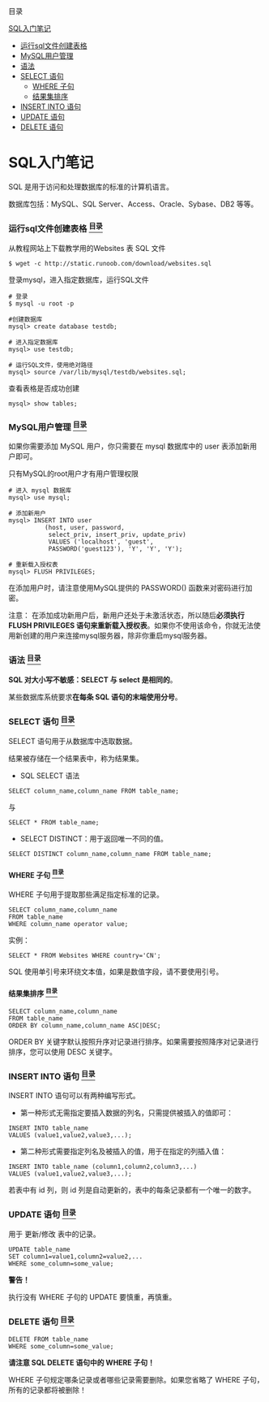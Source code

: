 <a name="content">目录</a>

[SQL入门笔记](#title)
- [运行sql文件创建表格](#exe-sql)
- [MySQL用户管理](#user-management)
- [语法](#syntax)
- [SELECT 语句](#select)
	- [WHERE 子句](#where)
	- [结果集排序](#sort)
- [INSERT INTO 语句](#insert)
- [UPDATE 语句](#update)
- [DELETE 语句](#delete)



<h1 name="title">SQL入门笔记</h1>

SQL 是用于访问和处理数据库的标准的计算机语言。

数据库包括：MySQL、SQL Server、Access、Oracle、Sybase、DB2 等等。 

<a name="exe-sql"><h3>运行sql文件创建表格 [<sup>目录</sup>](#content)</h3></a>

从教程网站上下载教学用的Websites 表 SQL 文件

```
$ wget -c http://static.runoob.com/download/websites.sql
```

登录mysql，进入指定数据库，运行SQL文件

```
# 登录
$ mysql -u root -p

#创建数据库
mysql> create database testdb;

# 进入指定数据库
mysql> use testdb;

# 运行SQL文件，使用绝对路径
mysql> source /var/lib/mysql/testdb/websites.sql;
```

查看表格是否成功创建

```
mysql> show tables;
```

<a name="user-management"><h3>MySQL用户管理 [<sup>目录</sup>](#content)</h3></a>

如果你需要添加 MySQL 用户，你只需要在 mysql 数据库中的 user 表添加新用户即可。

只有MySQL的root用户才有用户管理权限

```
# 进入 mysql 数据库
mysql> use mysql;

# 添加新用户
mysql> INSERT INTO user 
          (host, user, password, 
           select_priv, insert_priv, update_priv) 
           VALUES ('localhost', 'guest', 
           PASSWORD('guest123'), 'Y', 'Y', 'Y');

# 重新载入授权表
mysql> FLUSH PRIVILEGES;
```

在添加用户时，请注意使用MySQL提供的 PASSWORD() 函数来对密码进行加密。

注意： 在添加成功新用户后，新用户还处于未激活状态，所以随后**必须执行 FLUSH PRIVILEGES 语句来重新载入授权表**。如果你不使用该命令，你就无法使用新创建的用户来连接mysql服务器，除非你重启mysql服务器。 

<a name="syntax"><h3>语法 [<sup>目录</sup>](#content)</h3></a>

**SQL 对大小写不敏感：SELECT 与 select 是相同的**。

某些数据库系统要求**在每条 SQL 语句的末端使用分号**。

<a name="select"><h3>SELECT 语句 [<sup>目录</sup>](#content)</h3></a>

SELECT 语句用于从数据库中选取数据。

结果被存储在一个结果表中，称为结果集。

- SQL SELECT 语法

```
SELECT column_name,column_name FROM table_name;
```
与
```
SELECT * FROM table_name;
```

- SELECT DISTINCT：用于返回唯一不同的值。

```
SELECT DISTINCT column_name,column_name FROM table_name;
```

<a name="where"><h4>WHERE 子句 [<sup>目录</sup>](#content)</h4></a>

WHERE 子句用于提取那些满足指定标准的记录。

```
SELECT column_name,column_name
FROM table_name
WHERE column_name operator value;
```

实例：

```
SELECT * FROM Websites WHERE country='CN';
```

SQL 使用单引号来环绕文本值，如果是数值字段，请不要使用引号。

<a name="sort"><h4>结果集排序 [<sup>目录</sup>](#content)</h4></a>

```
SELECT column_name,column_name
FROM table_name
ORDER BY column_name,column_name ASC|DESC;
```

ORDER BY 关键字默认按照升序对记录进行排序。如果需要按照降序对记录进行排序，您可以使用 DESC 关键字。

<a name="insert"><h3>INSERT INTO 语句 [<sup>目录</sup>](#content)</h3></a>

INSERT INTO 语句可以有两种编写形式。

- 第一种形式无需指定要插入数据的列名，只需提供被插入的值即可：

```
INSERT INTO table_name
VALUES (value1,value2,value3,...);
```

- 第二种形式需要指定列名及被插入的值，用于在指定的列插入值：

```
INSERT INTO table_name (column1,column2,column3,...)
VALUES (value1,value2,value3,...);
```

若表中有 id 列，则 id 列是自动更新的，表中的每条记录都有一个唯一的数字。

<a name="update"><h3>UPDATE 语句 [<sup>目录</sup>](#content)</h3></a>

用于 更新/修改 表中的记录。

```
UPDATE table_name
SET column1=value1,column2=value2,...
WHERE some_column=some_value;
```

**警告！**

执行没有 WHERE 子句的 UPDATE 要慎重，再慎重。

<a name="delete"><h3>DELETE 语句 [<sup>目录</sup>](#content)</h3></a>

```
DELETE FROM table_name
WHERE some_column=some_value;
```

**请注意 SQL DELETE 语句中的 WHERE 子句！**

WHERE 子句规定哪条记录或者哪些记录需要删除。如果您省略了 WHERE 子句，所有的记录都将被删除！
